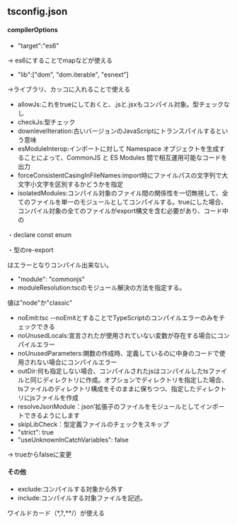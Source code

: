 ## tsconfig.json

#### compilerOptions
- "target":"es6"

&rarr; es6にすることでmapなどが使える
- "lib":["dom", "dom.iterable", "esnext”]

&rarr;ライブラリ、カッコに入れることで使える
- allowJs:これをtrueにしておくと、.jsと.jsxもコンパイル対象。型チェックなし
- checkJs:型チェック
- downlevelIteration:古いバージョンのJavaScriptにトランスパイルするという意味
- esModuleInterop:インポートに対して Namespace オブジェクトを生成することによって、CommonJS と ES Modules 間で相互運用可能なコードを出力
- forceConsistentCasingInFileNames:import時にファイルパスの文字列で大文字小文字を区別するかどうかを指定
- isolatedModules:コンパイル対象のファイル間の関係性を一切無視して、全てのファイルを単一のモジュールとしてコンパイルする。trueにした場合、コンパイル対象の全てのファイルがexport構文を含む必要があり、コード中の

・declare const enum

・型のre-export

はエラーとなりコンパイル出来ない。
- "module": "commonjs"
- moduleResolution:tscのモジュール解決の方法を指定する。

値は"node"か"classic"
- noEmit:tsc --noEmitとすることでTypeScriptのコンパイルエラーのみをチェックできる
- noUnusedLocals:宣言されたが使用されていない変数が存在する場合にコンパイルエラー
- noUnusedParameters:関数の作成時、定義しているのに中身のコードで使用されない場合にコンパイルエラー
- outDir:何も指定しない場合、コンパイルされたjsはコンパイルしたtsファイルと同じディレクトリに作成。オプションでディレクトリを指定した場合、tsファイルのディレクトリ構成をそのままに保ちつつ、指定したディレクトリにjsファイルを作成
- resolveJsonModule：json’拡張子のファイルをモジュールとしてインポートできるようにします
- skipLibCheck：型定義ファイルのチェックをスキップ
- "strict": true
- "useUnknownInCatchVariables": false

&rarr; trueからfalseに変更

#### その他
- exclude:コンパイルする対象から外す
- include:コンパイルする対象ファイルを記述。

ワイルドカード（*,?,**/）が使える
